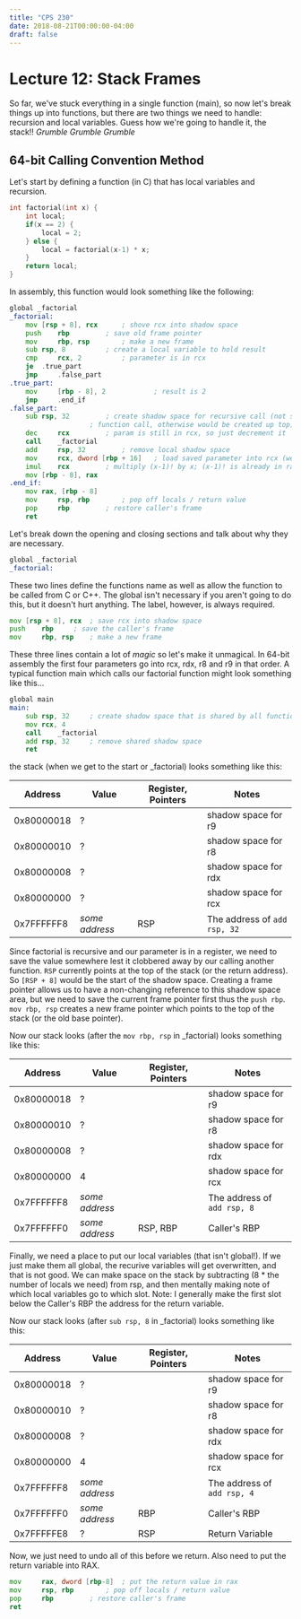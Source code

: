 ```yaml
---
title: "CPS 230"
date: 2018-08-21T00:00:00-04:00
draft: false
---
```


# Lecture 12: Stack Frames

So far, we've stuck everything in a single function (main), so now let's break things up into functions, but there are two things we need to handle: recursion and local variables.  Guess how we're going to handle it, the stack!!  *Grumble Grumble Grumble*

## 64-bit Calling Convention Method

Let's start by defining a function (in C) that has local variables and recursion.

``` c
int factorial(int x) {
	int local;
	if(x == 2) {
		local = 2;
	} else {
		local = factorial(x-1) * x;
	}
	return local;
}
```

In assembly, this function would look something like the following:

``` asm
global _factorial
_factorial:
	mov	[rsp + 8], rcx		; shove rcx into shadow space
	push	rbp			; save old frame pointer
	mov  	rbp, rsp		; make a new frame
	sub	rsp, 8			; create a local variable to hold result
	cmp 	rcx, 2			; parameter is in rcx 
	je 	.true_part
	jmp 	.false_part
.true_part:
	mov 	[rbp - 8], 2			; result is 2
	jmp 	.end_if
.false_part:
	sub	rsp, 32			; create shadow space for recursive call (not shared since this is the only
					; function call, otherwise would be created up top)
	dec 	rcx			; param is still in rcx, so just decrement it
	call 	_factorial
	add 	rsp, 32			; remove local shadow space
	mov 	rcx, dword [rbp + 16]	; load saved parameter into rcx (we clobbered it with recursion)
	imul 	rcx			; multiply (x-1)! by x; (x-1)! is already in rax, sets rax up for return
	mov	[rbp - 8], rax
.end_if:
	mov	rax, [rbp - 8]
	mov 	rsp, rbp		; pop off locals / return value
	pop 	rbp			; restore caller's frame
	ret
```

Let's break down the opening and closing sections and talk about why they are necessary. 

``` asm
global _factorial
_factorial:
```

These two lines define the functions name as well as allow the function to be called from C or C++.  The global isn't necessary if you aren't going to do this, but it doesn't hurt anything.  The label, however, is always required.

``` asm
mov	[rsp + 8], rcx	; save rcx into shadow space
push 	rbp		; save the caller's frame
mov 	rbp, rsp	; make a new frame
```

These three lines contain a lot of *magic* so let's make it unmagical.  In 64-bit assembly the first four parameters go into rcx, rdx, r8 and r9 in that order.  A typical function main which calls our factorial function might look something like this...

``` asm
global main
main:
	sub	rsp, 32		; create shadow space that is shared by all function calls
	mov	rcx, 4
	call 	_factorial
	add	rsp, 32		; remove shared shadow space
	ret
```

the stack (when we get to the start or \_factorial) looks something like this:

| Address | Value | Register, Pointers | Notes |
| --- | --- | --- | --- |
| 0x80000018 | ? | | shadow space for r9 |
| 0x80000010 | ? | | shadow space for r8 |
| 0x80000008 | ? | | shadow space for rdx |
| 0x80000000 | ? | | shadow space for rcx |
| 0x7FFFFFF8 | *some address* | RSP | The address of `add rsp, 32` |

Since factorial is recursive and our parameter is in a register, we need to save the value somewhere lest it clobbered away by our calling another function. `RSP` currently points at the top of the stack (or the return address). So `[RSP + 8]` would be the start of the shadow space.  Creating a frame pointer allows us to have a non-changing reference to this shadow space area, but we need to save the current frame pointer first thus the `push rbp`. `mov rbp, rsp` creates a new frame pointer which points to the top of the stack (or the old base pointer).

Now our stack looks (after the `mov rbp, rsp` in \_factorial) looks something like this:

| Address | Value | Register, Pointers | Notes |
| --- | --- | --- | --- |
| 0x80000018 | ? | | shadow space for r9 |
| 0x80000010 | ? | | shadow space for r8 |
| 0x80000008 | ? | | shadow space for rdx |
| 0x80000000 | 4 | | shadow space for rcx |
| 0x7FFFFFF8 | *some address* |  | The address of `add rsp, 8` |
| 0x7FFFFFF0 | *some address* | RSP, RBP | Caller's RBP |

Finally, we need a place to put our local variables (that isn't global!).  If we just make them all global, the recurive variables will get overwritten, and that is not good.  We can make space on the stack by subtracting (8 * the number of locals we need) from rsp, and then mentally making note of which local variables go to which slot.  Note: I generally make the first slot below the Caller's RBP the address for the return variable.

Now our stack looks (after `sub rsp, 8` in \_factorial) looks something like this:

| Address | Value | Register, Pointers | Notes |
| --- | --- | --- | --- |
| 0x80000018 | ? | | shadow space for r9 |
| 0x80000010 | ? | | shadow space for r8 |
| 0x80000008 | ? | | shadow space for rdx |
| 0x80000000 | 4 | | shadow space for rcx |
| 0x7FFFFFF8 | *some address* |  | The address of `add rsp, 4` |
| 0x7FFFFFF0 | *some address* | RBP | Caller's RBP |
| 0x7FFFFFE8 | ? | RSP | Return Variable |

Now, we just need to undo all of this before we return.  Also need to put the return variable into RAX.

``` asm
mov 	rax, dword [rbp-8]	; put the return value in rax
mov 	rsp, rbp		; pop off locals / return value
pop 	rbp			; restore caller's frame
ret
```
